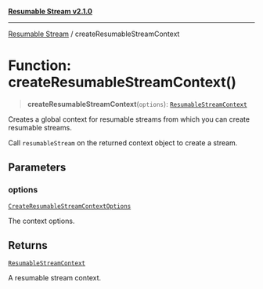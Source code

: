 [**Resumable Stream v2.1.0**](../README.md)

***

[Resumable Stream](../README.md) / createResumableStreamContext

# Function: createResumableStreamContext()

> **createResumableStreamContext**(`options`): [`ResumableStreamContext`](../interfaces/ResumableStreamContext.md)

Creates a global context for resumable streams from which you can create resumable streams.

Call `resumableStream` on the returned context object to create a stream.

## Parameters

### options

[`CreateResumableStreamContextOptions`](../interfaces/CreateResumableStreamContextOptions.md)

The context options.

## Returns

[`ResumableStreamContext`](../interfaces/ResumableStreamContext.md)

A resumable stream context.
